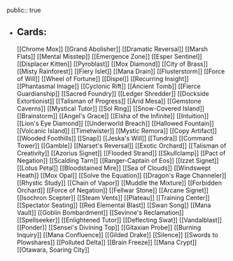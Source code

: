 public:: true
- ## Cards:
	[[Chrome Mox]]
	[[Grand Abolisher]]
	[[Dramatic Reversal]]
	[[Marsh Flats]]
	[[Mental Misstep]]
	[[Emergence Zone]]
	[[Esper Sentinel]]
	[[Displacer Kitten]]
	[[Pyroblast]]
	[[Mox Diamond]]
	[[City of Brass]]
	[[Misty Rainforest]]
	[[Fiery Islet]]
	[[Mana Drain]]
	[[Flusterstorm]]
	[[Force of Will]]
	[[Wheel of Fortune]]
	[[Dispel]]
	[[Recurring Insight]]
	[[Phantasmal Image]]
	[[Cyclonic Rift]]
	[[Ancient Tomb]]
	[[Fierce Guardianship]]
	[[Sacred Foundry]]
	[[Ledger Shredder]]
	[[Dockside Extortionist]]
	[[Talisman of Progress]]
	[[Arid Mesa]]
	[[Gemstone Caverns]]
	[[Mystical Tutor]]
	[[Sol Ring]]
	[[Snow-Covered Island]]
	[[Brainstorm]]
	[[Angel's Grace]]
	[[Elsha of the Infinite]]
	[[Intuition]]
	[[Lion's Eye Diamond]]
	[[Underworld Breach]]
	[[Hallowed Fountain]]
	[[Volcanic Island]]
	[[Timetwister]]
	[[Mystic Remora]]
	[[Copy Artifact]]
	[[Wooded Foothills]]
	[[Snap]]
	[[Jeska's Will]]
	[[Tundra]]
	[[Command Tower]]
	[[Gamble]]
	[[Narset's Reversal]]
	[[Exotic Orchard]]
	[[Talisman of Creativity]]
	[[Azorius Signet]]
	[[Flooded Strand]]
	[[Skullclamp]]
	[[Pact of Negation]]
	[[Scalding Tarn]]
	[[Ranger-Captain of Eos]]
	[[Izzet Signet]]
	[[Lotus Petal]]
	[[Bloodstained Mire]]
	[[Sea of Clouds]]
	[[Windswept Heath]]
	[[Mox Opal]]
	[[Solve the Equation]]
	[[Dragon's Rage Channeler]]
	[[Rhystic Study]]
	[[Chain of Vapor]]
	[[Muddle the Mixture]]
	[[Forbidden Orchard]]
	[[Force of Negation]]
	[[Fellwar Stone]]
	[[Arcane Signet]]
	[[Isochron Scepter]]
	[[Steam Vents]]
	[[Plateau]]
	[[Training Center]]
	[[Spectator Seating]]
	[[Red Elemental Blast]]
	[[Swan Song]]
	[[Mana Vault]]
	[[Goblin Bombardment]]
	[[Sevinne's Reclamation]]
	[[Spellseeker]]
	[[Enlightened Tutor]]
	[[Deflecting Swat]]
	[[Vandalblast]]
	[[Ponder]]
	[[Sensei's Divining Top]]
	[[Gitaxian Probe]]
	[[Burning Inquiry]]
	[[Mana Confluence]]
	[[Gilded Drake]]
	[[Silence]]
	[[Swords to Plowshares]]
	[[Polluted Delta]]
	[[Brain Freeze]]
	[[Mana Crypt]]
	[[Otawara, Soaring City]]
